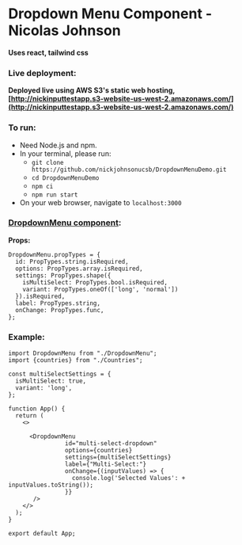 # Dropdown Menu Component - Nicolas Johnson
**Uses react, tailwind css**
### Live deployment:
**Deployed live using AWS S3's static web hosting, [http://nickinputtestapp.s3-website-us-west-2.amazonaws.com/](http://nickinputtestapp.s3-website-us-west-2.amazonaws.com/)**
### To run:
- Need Node.js and npm.
- In your terminal, please run:
  - `git clone https://github.com/nickjohnsonucsb/DropdownMenuDemo.git`
  - `cd DropdownMenuDemo`
  - `npm ci`
  - `npm run start`
 - On your web browser, navigate to `localhost:3000`

### [DropdownMenu component](./src/DropdownMenu.js):

**Props:**
```
DropdownMenu.propTypes = {
  id: PropTypes.string.isRequired,
  options: PropTypes.array.isRequired,
  settings: PropTypes.shape({
    isMultiSelect: PropTypes.bool.isRequired,
    variant: PropTypes.oneOf(['long', 'normal'])
  }).isRequired,
  label: PropTypes.string,
  onChange: PropTypes.func,
};
```
### Example:
```
import DropdownMenu from "./DropdownMenu";
import {countries} from "./Countries";

const multiSelectSettings = {
  isMultiSelect: true,
  variant: 'long',
};

function App() {
  return (
    <>

      <DropdownMenu
                id="multi-select-dropdown"
                options={countries}
                settings={multiSelectSettings}
                label={"Multi-Select:"}
                onChange={(inputValues) => {
                  console.log('Selected Values': + inputValues.toString());
                }}
       />
    </>
  );
}

export default App;

```
